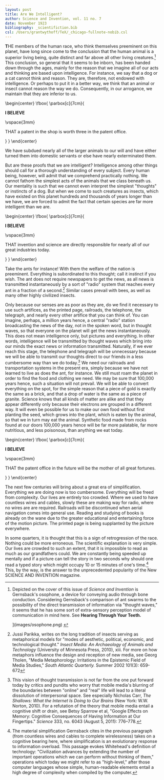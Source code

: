 ```yaml
---
layout: post
title: Are We Intelligent?
author: Science and Invention, vol. 11 no. 7
date: November 1923
bibliography: _scientifiction.bib
csl: /Users/grantwythoff/TeX/_chicago-fullnote-nobib.csl
---
```


**T**HE members of the human race, who think themselves preeminent on this planet, have long since come to the conclusion that the human animal is a superior living being, quite distinct and far above all other living creatures.[^1]  This conclusion, so general that it seems to be inborn, has been handed down through the ages, mainly for the reason that we imagine all of our acts and thinking are based upon intelligence.  For instance, we say that a dog or a cat cannot think and reason.  They are, therefore, not endowed with intelligence.  Or perhaps to put it in a better way, we think that an animal or insect cannot reason the way we do.  Consequently, in our arrogance, we maintain that they are inferior to us.

\begin{center}
\fbox{
  \parbox[c]{7cm}{

**I BELIEVE**

\vspace{3mm}

THAT a patent in the shop is worth three in the patent office.

  }
}
\end{center}

We have subdued nearly all of the larger animals to our will and have either turned them into domestic servants or else have nearly exterminated them.

But are these proofs that we are intelligent?  Intelligence among other things should call for a thorough understanding of every subject.  Every human being, however, will admit that we comprehend practically nothing.  We cannot fathom the simplest acts of the animals that we class beneath us.  Our mentality is such that we cannot even interpret the simplest "thoughts" or instincts of a dog.  But when we come to such creatures as insects, which have existed on this planet hundreds and thousands of years longer than we have, we are forced to admit the fact that certain species are far more intelligent than we are.

\begin{center}
\fbox{
  \parbox[c]{7cm}{

**I BELIEVE**

\vspace{3mm}

THAT invention and science are directly responsible for nearly all of our great industries today.

  }
}
\end{center}

Take the ants for instance!  With them the welfare of the nation is preeminent.  Everything is subordinated to this thought; call it instinct if you wish.  The ant does not require newspapers to get the news, as all news is transmitted instantaneously by a sort of "radio" system that reaches every ant in a fraction of a second.[^2]  Similar cases prevail with bees, as well as many other highly civilized insects.

Only because our senses are as poor as they are, do we find it necessary to use such artifices, as the printed page, railroads, the telephone, the telegraph, and nearly every other artifice that you can think of.  You can imagine, perhaps, a million years hence, a central "radio" station broadcasting the news of the day, not in the spoken word, but in thought waves, so that everyone on the planet will get the news instantaneously.  This does not mean intelligence only, but pictures and everything.  In other words, intelligence will be transmitted by thought waves which bring into our minds the exact news or information transmitted.  Naturally, if we ever reach this stage, the telephone and telegraph will be unnecessary because we will be able to transmit our thoughts direct to our friends in a less cumbersome way than we do today.[^3]  We need our railroads and transportation systems in the present era, simply because we have not learned to live as does the ant, for instance.  We still must roam the planet in order to find the food and clothing we need.  We may be sure that 100,000 years hence, such a situation will not prevail.  We will be able to convert everything on the spot, for the simple reason that a piece of gold is exactly the same as a brick, and that a drop of water is the same as a piece of granite.  Science knows that all kinds of matter are alike and that they appear differently only because their electrons are grouped in a different way.  It will even be possible for us to make our own food without first planting the seed, which grows into the plant, which is eaten by the animal, so that we in turn may eat the animal.  Synthetic food made from rocks found at our doors 100,000 years hence will be far more palatable, far more nutritious, and less poisonous, than anything we eat today.

\begin{center}
\fbox{
  \parbox[c]{7cm}{

**I BELIEVE**

\vspace{3mm}

THAT the patent office in the future will be the mother of all great fortunes.

  }
}
\end{center}

The next few centuries will bring about a great era of simplification.  Everything we are doing now is too cumbersome.  Everything will be freed from complexity.  Our lives are entirely too crowded.  Where we used to have countless wires and cables, slowly these are making way for radio, where no wires are are required.  Railroads will be discontinued when aerial navigation comes into general use.  Reading and studying of books is already on the wane due to the greater educational and entertaining force of the motion picture.  The printed page is being supplanted by the picture everywhere.

In some quarters, it is thought that this is a sign of retrogression of the race.  Nothing could be more erroneous.  The scientific explanation is very simple.  Our lives are crowded to such an extent, that it is impossible to read as much as our grandfathers could.  We are constantly being speeded up mentally and if a picture can tell the story in two seconds why should one read a typed story which might occupy 10 or 15 minutes of one's time.[^4]  This, by the way, is the answer to the unprecedented popularity of the New SCIENCE AND INVENTION magazine.

[^1]:  Depicted on the cover of this issue of *Science and Invention* is Gernsback's osophone, a device for conveying audio through bone conduction.  Considering Gernsback's comparison of ant swarms to the possibility of the direct transmission of information via "thought waves," it seems that he has some sort of extra-sensory perception model of communication in mind here.  See **Hearing Through Your Teeth.**

    ](images/osophone.png) <!-- no figure -->
    
[^2]:  Jussi Parikka, writes on the long tradition of insects serving as metaphorical models for "modes of aesthetic, political, economic, and technological thought."  *Insect Media: An Archaeology of Animals and Technology* (University of Minnesota Press, 2010), xiii.  For more on how metaphors influence the design and reception of new media, see Georg Tholen, "Media Metaphorology: Irritations in the Epistemic Field of Media Studies," *South Atlantic Quarterly.* Summer 2002 101(3): 659-672

[^3]:  This vision of thought transmission is not far from the one put forward today by critics and pundits who worry that mobile media's blurring of the boundaries between "online" and "real" life will lead to a literal dissolution of interpersonal space.  See especially Nicholas Carr, *The Shallows: What the Internet Is Doing to Our Brains* (New York: W.W. Norton, 2010).  For a refutation of the theory that mobile media entail a cognitive shift or drain, see Betsy Sparrow et al, "Google Effects on Memory: Cognitive Consequences of Having Information at Our Fingertips." *Science* 333, no. 6043 (August 5, 2011): 776–778.

[^4]:  The material simplification Gernsback cites in the previous paragraph (from countless wires and cables to complete wirelessness) takes on a cognitive bearing here, where simplification is an evolutionary response to information overload.  This passage evokes Whitehead's definition of technology:  "Civilization advances by extending the number of important operations which we can perform without thinking of them," operations which today we might refer to as "high-level," after those computer languages whose simple, human-readable elements entail a high degree of complexity when compiled by the computer.